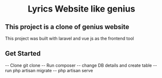 <h1 align="center">
 Lyrics Website  like genius
</h1>


## This project is a clone of genius website 

This project was built with laravel and vue js as the frontend tool 


## Get Started
 -- Clone   git clone 
 -- Run composer
 -- change  DB details and  create table
 -- run php artisan migrate
 -- php artisan serve
 
 
